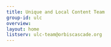 ```yaml
---
title: Unique and Local Content Team
group-id: ulc
overview: 
layout: home
listserv: ulc-team@orbiscascade.org
---
```


